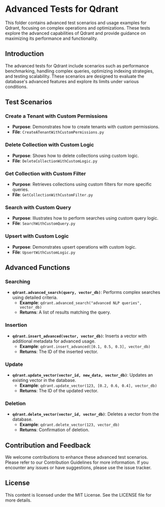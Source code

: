# Advanced Tests for Qdrant

This folder contains advanced test scenarios and usage examples for Qdrant, focusing on complex operations and optimizations. These tests explore the advanced capabilities of Qdrant and provide guidance on maximizing its performance and functionality.

## Introduction

The advanced tests for Qdrant include scenarios such as performance benchmarking, handling complex queries, optimizing indexing strategies, and testing scalability. These scenarios are designed to evaluate the database's advanced features and explore its limits under various conditions.

## Test Scenarios

### Create a Tenant with Custom Permissions
- **Purpose**: Demonstrates how to create tenants with custom permissions.
- **File**: `CreateATenantWithCustomPermissions.py`

### Delete Collection with Custom Logic
- **Purpose**: Shows how to delete collections using custom logic.
- **File**: `DeleteCollectionWithCustomLogic.py`

### Get Collection with Custom Filter
- **Purpose**: Retrieves collections using custom filters for more specific queries.
- **File**: `GetCollectionWithCustomFilter.py`

### Search with Custom Query
- **Purpose**: Illustrates how to perform searches using custom query logic.
- **File**: `SearchWithCustomQuery.py`

### Upsert with Custom Logic
- **Purpose**: Demonstrates upsert operations with custom logic.
- **File**: `UpsertWithCustomLogic.py`

## Advanced Functions

### Searching
- **`qdrant.advanced_search(query, vector_db)`**: Performs complex searches using detailed criteria.
  - **Example**: `qdrant.advanced_search("advanced NLP queries", vector_db)`
  - **Returns**: A list of results matching the query.

### Insertion
- **`qdrant.insert_advanced(vector, vector_db)`**: Inserts a vector with additional metadata for advanced usage.
  - **Example**: `qdrant.insert_advanced([0.1, 0.5, 0.3], vector_db)`
  - **Returns**: The ID of the inserted vector.

### Update
- **`qdrant.update_vector(vector_id, new_data, vector_db)`**: Updates an existing vector in the database.
  - **Example**: `qdrant.update_vector(123, [0.2, 0.6, 0.4], vector_db)`
  - **Returns**: The ID of the updated vector.

### Deletion
- **`qdrant.delete_vector(vector_id, vector_db)`**: Deletes a vector from the database.
  - **Example**: `qdrant.delete_vector(123, vector_db)`
  - **Returns**: Confirmation of deletion.

## Contribution and Feedback

We welcome contributions to enhance these advanced test scenarios. Please refer to our Contribution Guidelines for more information. If you encounter any issues or have suggestions, please use the issue tracker.

## License

This content is licensed under the MIT License. See the LICENSE file for more details.
